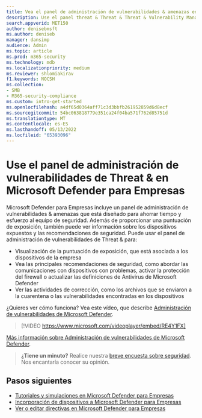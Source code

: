 ```yaml
---
title: Vea el panel de administración de vulnerabilidades & amenazas en Microsoft Defender para Empresas
description: Use el panel threat & Threat & Threat & Vulnerability Management para ver los elementos importantes a abordar en Defender para empresas.
search.appverid: MET150
author: denisebmsft
ms.author: deniseb
manager: dansimp
audience: Admin
ms.topic: article
ms.prod: m365-security
ms.technology: mdb
ms.localizationpriority: medium
ms.reviewer: shlomiakirav
f1.keywords: NOCSH
ms.collection:
- SMB
- M365-security-compliance
ms.custom: intro-get-started
ms.openlocfilehash: a4df65d0364aff71c3d3bbfb261952859d6d8ecf
ms.sourcegitcommit: 54bc063818779e351ca24f04ba571f762d85751d
ms.translationtype: MT
ms.contentlocale: es-ES
ms.lasthandoff: 05/13/2022
ms.locfileid: "65393096"
---
```

# <a name="use-your-threat--vulnerability-management-dashboard-in-microsoft-defender-for-business"></a>Use el panel de administración de vulnerabilidades de Threat & en Microsoft Defender para Empresas

Microsoft Defender para Empresas incluye un panel de administración de vulnerabilidades & amenazas que está diseñado para ahorrar tiempo y esfuerzo al equipo de seguridad. Además de proporcionar una puntuación de exposición, también puede ver información sobre los dispositivos expuestos y las recomendaciones de seguridad. Puede usar el panel de administración de vulnerabilidades de Threat & para:

- Visualización de la puntuación de exposición, que está asociada a los dispositivos de la empresa
- Vea las principales recomendaciones de seguridad, como abordar las comunicaciones con dispositivos con problemas, activar la protección del firewall o actualizar las definiciones de Antivirus de Microsoft Defender
- Ver las actividades de corrección, como los archivos que se enviaron a la cuarentena o las vulnerabilidades encontradas en los dispositivos

¿Quieres ver cómo funciona? Vea este vídeo, que describe [Administración de vulnerabilidades de Microsoft Defender](../defender-vulnerability-management/defender-vulnerability-management.md).

> [!VIDEO https://www.microsoft.com/videoplayer/embed/RE4Y1FX]

[Más información sobre Administración de vulnerabilidades de Microsoft Defender](../defender-vulnerability-management/defender-vulnerability-management.md).

>
> **¿Tiene un minuto?**
> Realice nuestra <a href="https://microsoft.qualtrics.com/jfe/form/SV_0JPjTPHGEWTQr4y" target="_blank">breve encuesta sobre seguridad</a>. Nos encantaría conocer su opinión.
>

## <a name="next-steps"></a>Pasos siguientes

- [Tutoriales y simulaciones en Microsoft Defender para Empresas](mdb-tutorials.md)
- [Incorporación de dispositivos a Microsoft Defender para Empresas](mdb-onboard-devices.md)
- [Ver o editar directivas en Microsoft Defender para Empresas](mdb-view-edit-create-policies.md)
